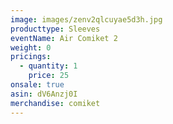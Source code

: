 ```yaml
---
image: images/zenv2qlcuyae5d3h.jpg
producttype: Sleeves
eventName: Air Comiket 2
weight: 0
pricings:
  - quantity: 1
    price: 25
onsale: true
asin: dV6Anzj0I
merchandise: comiket
---
```

